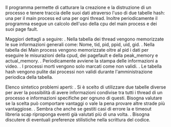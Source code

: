 
Il programma permette di catturare la creazione e la distruzione di un processo
e tenere traccia delle suoi dati atraverso l'uso di due tabelle hash: una per 
il main process ed una per ogni thread. Inoltre periodicamente il programma 
esegue un calcolo dell'uso della cpu del main process e dei suoi page fault.

Maggiori dettagli a seguire:
. Nella tabella dei thread vengono memorizzate le sue informazioni generali come:
  Nome, tid, pid, ppid, uid, gid.
. Nella tabella dei Main process vengono memorizzate oltre al pid i dati per 
  eseguire le misurazioni della cpud, dei pagefault e della peak_memory e actual_memory.
. Periodicamente avviene la stampa delle informazioni a video.
. I processi morti vengono solo marcati come non validi.
. Le tabella hash vengono pulite dai processi non validi durante l'amministrazione 
  periodica della tabella. 

Elenco sintetico problemi aperti:
. Si è scelto di utilizzare due tabelle diverse per aver la possibilità di avere
  informazioni condivise tra tutti i thread di un processo e informazioni specifiche
  per ognuno di questi. Bisogna valutare se la scelta può comportare vantaggi o vale
  la pena provare altre strade più vantaggiose.
. Sembra che anche se gestiti casi di errore la e timeout libreria scap riproponga 
  eventi già valutati più di una volta.
. Bisogna discutere di eventuali preferenze stilistiche nella scrittura del codice.
